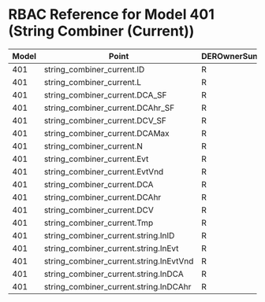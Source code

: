 # RBAC Reference for Model 401 (String Combiner (Current))

| Model | Point | DEROwnerSunSpec | DERInstallerSunSpec | DERVendorSunSpec | ServiceProviderSunSpec | GridOperatorSunSpec |
|-------|-------|------------------|---------------------|------------------|------------------------|---------------------|
| 401 | string_combiner_current.ID | R | R | R | R | R |
| 401 | string_combiner_current.L | R | R | R | R | R |
| 401 | string_combiner_current.DCA_SF | R | R | R | R | R |
| 401 | string_combiner_current.DCAhr_SF | R | R | R | R | R |
| 401 | string_combiner_current.DCV_SF | R | R | R | R | R |
| 401 | string_combiner_current.DCAMax | R | R | R | R | R |
| 401 | string_combiner_current.N | R | R | R | R | R |
| 401 | string_combiner_current.Evt | R | R | R | R | R |
| 401 | string_combiner_current.EvtVnd | R | R | R | R | R |
| 401 | string_combiner_current.DCA | R | R | R | R | R |
| 401 | string_combiner_current.DCAhr | R | R | R | R | R |
| 401 | string_combiner_current.DCV | R | R | R | R | R |
| 401 | string_combiner_current.Tmp | R | R | R | R | R |
| 401 | string_combiner_current.string.InID | R | R | R | R | R |
| 401 | string_combiner_current.string.InEvt | R | R | R | R | R |
| 401 | string_combiner_current.string.InEvtVnd | R | R | R | R | R |
| 401 | string_combiner_current.string.InDCA | R | R | R | R | R |
| 401 | string_combiner_current.string.InDCAhr | R | R | R | R | R |
